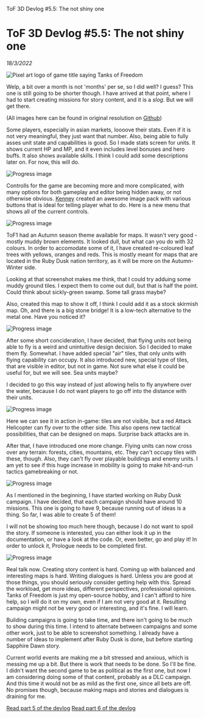 ToF 3D Devlog #5.5: The not shiny one

# ToF 3D Devlog #5.5: The not shiny one
*18/3/2022*

![Pixel art logo of game title saying Tanks of Freedom](/assets/images/articles/tof-devlog-5-5/tof_logo.png "Game title logo")

Welp, a bit over a month is not 'months' per se, so I did well? I guess? This one is still going to be shorter though. I have arrived at that point, where I had to start creating missions for story content, and it is a *slog*. But we will get there.

(All images here can be found in original resolution on [Github](https://github.com/P1X-in/Tanks-of-Freedom-3-D/tree/master/docs/devlog))

Some players, especially in asian markets, loooove their stats. Even if it is not very meaningful, they just want that number. Also, being able to fully asses unit state and capabilities is good. So I made stats screen for units. It shows current HP and MP, and it even includes level bonuses and hero buffs. It also shows available skills. I think I could add some descriptions later on. For now, this will do.

![Progress image](/assets/images/articles/tof-devlog-5-5/progress_113.png "Progress image")

Controlls for the game are becoming more and more complicated, with many options for both gameplay and editor being hidden away, or not otherwise obvious. [Kenney](https://kenney.nl) created an awesome image pack with various buttons that is ideal for telling player what to do. Here is a new menu that shows all of the current controls.

![Progress image](/assets/images/articles/tof-devlog-5-5/progress_114.png "Progress image")

ToF1 had an Autumn season theme available for maps. It wasn't very good - mostly muddy brown elements. It looked dull, but what can you do with 32 colours. In order to accomodate some of it, I have created re-coloured leaf trees with yellows, oranges and reds. This is mostly meant for maps that are located in the Ruby Dusk nation territory, as it will be more on the Autumn-Winter side.

Looking at that screenshot makes me think, that I could try adduing some muddy ground tiles. I expect them to come out dull, but that is half the point. Could think about sickly-green swamp. Some tall grass maybe?

Also, created this map to show it off, I think I could add it as a stock skirmish map. Oh, and there is a big stone bridge! It is a low-tech alternative to the metal one. Have you noticed it?

![Progress image](/assets/images/articles/tof-devlog-5-5/progress_115.png "Progress image")

After some short concideration, I have decided, that flying units not being able to fly is a weird and unintuitive design decision. So I decided to make them fly. Somewhat. I have added special "air" tiles, that only units with flying capability can occupy. It also introduced new, special type of tiles, that are visible in editor, but not in game. Not sure what else it could be useful for, but we will see. Sea units maybe?

I decided to go this way instead of just allowing helis to fly anywhere over the water, because I do not want players to go off into the distance with their units.

![Progress image](/assets/images/articles/tof-devlog-5-5/progress_116.png "Progress image")

Here we can see it in action in-game: tiles are not visible, but a red Attack Helicopter can fly over to the other side. This also opens new tactical possibilities, that can be designed on maps. Surprise back attacks are in.

After that, I have introduced one more change. Flying units can now cross over any terrain: forests, cities, mountains, etc. They can't occupy tiles with these, though. Also, they can't fly over playable buildings and enemy units. I am yet to see if this huge increase in mobility is going to make hit-and-run tactics gamebreaking or not.

![Progress image](/assets/images/articles/tof-devlog-5-5/progress_117.png "Progress image")

As I mentioned in the beginning, I have started working on Ruby Dusk campaign. I have decided, that each campaign should have around 10 missions. This one is going to have 9, because running out of ideas is a thing. So far, I was able to create 5 of them!

I will not be showing too much here though, because I do not want to spoil the story. If someone is interested, you can either look it up in the documentation, or have a look at the code. Or, even better, go and play it! In order to unlock it, Prologue needs to be completed first.

![Progress image](/assets/images/articles/tof-devlog-5-5/progress_118.png "Progress image")

Real talk now. Creating story content is hard. Coming up with balanced and interesting maps is hard. Writing dialogues is hard. Unless you are good at those things, you should seriously consider getting help with this. Spread the workload, get more ideas, different perspectives, professional opinions. Tanks of Freedom is just my open-source hobby, and I can't afford to hire help, so I will do it on my own, even if I am not very good at it. Resulting campaign might not be very good or interesting, and it's fine. I will learn.

Building campaigns is going to take time, and there isn't going to be much to show during this time. I intend to alternate between campaigns and some other work, just to be able to screenshot something. I already have a number of ideas to implement after Ruby Dusk is done, but before starting Sapphire Dawn story.

Current world events are making me a bit stressed and anxious, which is messing me up a bit. But there is work that needs to be done. So I'll be fine. I didn't want the second game to be as political as the first one, but now I am considering doing some of that content, probably as a DLC campaign. And this time it would not be as mild as the first one, since all bets are off. No promises though, because making maps and stories and dialogues is draining for me.

[Read part 5 of the devlog](/tof-devlog-5)
[Read part 6 of the devlog](/tof-devlog-6)
